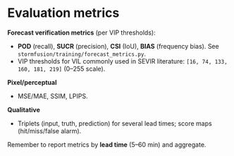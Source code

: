 
# Evaluation metrics

**Forecast verification metrics** (per VIP thresholds):
- **POD** (recall), **SUCR** (precision), **CSI** (IoU), **BIAS** (frequency bias). See `stormfusion/training/forecast_metrics.py`.
- VIP thresholds for VIL commonly used in SEVIR literature: `[16, 74, 133, 160, 181, 219]` (0–255 scale).

**Pixel/perceptual**
- MSE/MAE, SSIM, LPIPS.

**Qualitative**
- Triplets (input, truth, prediction) for several lead times; score maps (hit/miss/false alarm).

Remember to report metrics by **lead time** (5–60 min) and aggregate.
